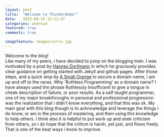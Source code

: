 ```yaml
---
layout: post
title:  "Welcome to Thunderdome!"
date:   2015-09-25 12:11:47
categories: android 
featured: true
comments: true

imagefeature: images/intro.jpg
---
```

Welcome to the blog!  
Like many of my peers,  i have decided to jump on the blogging train.  I was motivated by a post by [Hannes Dorfmann](http://hannesdorfmann.com) in which he graciously provides  clear guidance on getting started with Jekyll and github pages.  After those steps, and a quick stop by [A Small Orange](https://asmallorange.com) to secure a domain name, i am up and off to the races.  Why 'Ruthless Programming' as a domain name?  I have always  used the phrase Ruthlessly Insufficient to give a tongue in cheek description of failure,  or poor results. As a self taught programmer, one of  my major breakthroughs in personal and professional progression was the realization that i didn't know everything,  and that this was ok. My main goal with this blog though is to acknowledge and leverage the things i do know,  or am in the process of mastering, and then using this knowledge to help others. I think also it is helpful to put  work up and seek criticism from others,  so i do hope that the criticm is harsh, yet just,  and flows freely.  That is one of the best ways i know to improve.





[jekyll]:      http://jekyllrb.com
[jekyll-gh]:   https://github.com/jekyll/jekyll
[jekyll-help]: https://github.com/jekyll/jekyll-help
